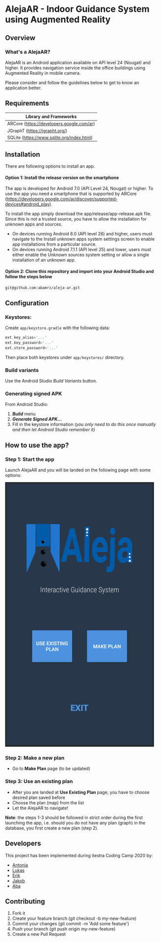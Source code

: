 # AlejaAR - Indoor Guidance System using Augmented Reality 

## Overview 

### What's a AlejaAR?
AlejaAR is an Android application available on API level 24 (Nougat) and higher. It provides navigation service inside the office buildings using Augmented Reality in mobile camera.

Please consider and follow the guidelines below to get to know an application better.

## Requirements
Library and Frameworks                                                      |
----------------------------------------------------------------------------|
ARCore (https://developers.google.com/ar)                                   |
JGraphT (https://jgrapht.org/)                                              |
SQLite (https://www.sqlite.org/index.html)                                  |


## Installation
There are following options to install an app.

#### Option 1: Install the release version on the smartphone
The app is developed for Android 7.0 (API Level 24, Nougat) or higher. To use the app you need a smartphone 
that is supported by ARCore (https://developers.google.com/ar/discover/supported-devices#android_play).

To install the app simply download the app/release/app-release.apk file. Since this is not a trusted source, you have to allow the installation for unknown apps and sources.
* On devices running Android 8.0 (API level 26) and higher, users must navigate to the Install unknown apps system settings screen to enable app installations from a particular source.
* On devices running Android 7.1.1 (API level 25) and lower, users must either enable the Unknown sources system setting or allow a single installation of an unknown app.

#### Option 2: Clone this repository and import into your **Android Studio** and follow the steps below

```bash
git@github.com:abamrz/aleja-ar.git
```

## Configuration
### Keystores:
Create `app/keystore.gradle` with the following data:
```gradle
ext.key_alias='...'
ext.key_password='...'
ext.store_password='...'
```
Then place both keystores under `app/keystores/` directory.


### Build variants
Use the Android Studio *Build Variants* button.


### Generating signed APK
From Android Studio:
1. ***Build*** menu
2. ***Generate Signed APK...***
3. Fill in the keystore information *(you only need to do this once manually and then let Android Studio remember it)*

## How to use the app? 
### Step 1: Start the app  

Launch AlejaAR and you will be landed on the following page with some options:

![WelcomeScreen Image](./welcome_screen.png)

### Step 2: Make a new plan

* Go to **Make Plan** page (to be updated)


### Step 3: Use an existing plan

* After you are landed at **Use Existing Plan** page, you have to choose desired plan saved before
* Choose the plan (map) from the list
* Let the AlejaAR to navigate!

**Note**: the steps 1-3 should be followed in strict order during the first launching the app, i.e. should you do not have any plan (graph) in the database, you first create a new plan (step 2).

## Developers
This project has been implemented during itestra Coding Camp 2020 by:
* [Antonia](https://github.com/antschum)
* [Lukas](https://github.com/thenxmetti)
* [Erik](https://github.com/TheStealthReporter)
* [Jakob](https://github.com/j-stoll)
* [Aba](https://github.com/abamrz) 


## Contributing

1. Fork it
2. Create your feature branch (git checkout -b my-new-feature)
3. Commit your changes (git commit -m 'Add some feature')
4. Push your branch (git push origin my-new-feature)
5. Create a new Pull Request


